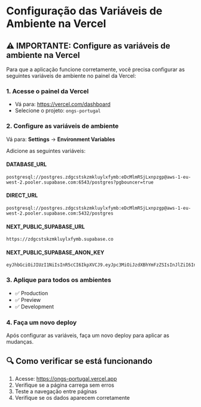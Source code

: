 # Configuração das Variáveis de Ambiente na Vercel

## ⚠️ IMPORTANTE: Configure as variáveis de ambiente na Vercel

Para que a aplicação funcione corretamente, você precisa configurar as seguintes variáveis de ambiente no painel da Vercel:

### 1. Acesse o painel da Vercel
- Vá para: https://vercel.com/dashboard
- Selecione o projeto: `ongs-portugal`

### 2. Configure as variáveis de ambiente
Vá para: **Settings** → **Environment Variables**

Adicione as seguintes variáveis:

#### DATABASE_URL
```
postgresql://postgres.zdgcstskzmkluylxfymb:eDcMlmRSjLxnpzgp@aws-1-eu-west-2.pooler.supabase.com:6543/postgres?pgbouncer=true
```

#### DIRECT_URL
```
postgresql://postgres.zdgcstskzmkluylxfymb:eDcMlmRSjLxnpzgp@aws-1-eu-west-2.pooler.supabase.com:5432/postgres
```

#### NEXT_PUBLIC_SUPABASE_URL
```
https://zdgcstskzmkluylxfymb.supabase.co
```

#### NEXT_PUBLIC_SUPABASE_ANON_KEY
```
eyJhbGciOiJIUzI1NiIsInR5cCI6IkpXVCJ9.eyJpc3MiOiJzdXBhYmFzZSIsInJlZiI6InpkZ2NzdHNrem1rbHV5bHhmeW1iIiwicm9sZSI6ImFub24iLCJpYXQiOjE3NTg1NzA1NTAsImV4cCI6MjA3NDE0NjU1MH0.KxDlxTdU3WMpATSeNjgU5RuHp0PSq8er8kssnl427rc
```

### 3. Aplique para todos os ambientes
- ✅ Production
- ✅ Preview  
- ✅ Development

### 4. Faça um novo deploy
Após configurar as variáveis, faça um novo deploy para aplicar as mudanças.

## 🔍 Como verificar se está funcionando
1. Acesse: https://ongs-portugal.vercel.app
2. Verifique se a página carrega sem erros
3. Teste a navegação entre páginas
4. Verifique se os dados aparecem corretamente
